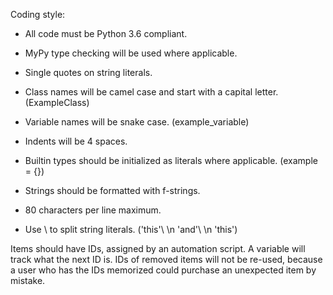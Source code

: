 Coding style:

 - All code must be Python 3.6 compliant.

 - MyPy type checking will be used where applicable.

 - Single quotes on string literals.
 - Class names will be camel case and start with a capital letter. (ExampleClass)
 - Variable names will be snake case. (example_variable)
 - Indents will be 4 spaces.
 - Builtin types should be initialized as literals where applicable. (example = {})
 - Strings should be formatted with f-strings.
 - 80 characters per line maximum.
 - Use \ to split string literals. ('this'\ \n 'and'\ \n 'this')


Items should have IDs, assigned by an automation script. A variable will track what the next ID is. IDs of removed items will not be re-used, because a user who has the IDs memorized could purchase an unexpected item by mistake.
